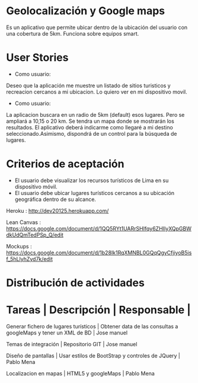 Geolocalización y Google maps
=============================

Es un aplicativo que permite ubicar dentro de la ubicación del usuario con una cobertura de 5km. Funciona sobre equipos smart.

User Stories  	
============

- Como usuario:

Deseo que la aplicación me muestre un listado de sitios turisticos y recreacion cercanos a mi ubicacion. 
Lo quiero ver en mi dispositivo movil.

- Como usuario:

La aplicacion buscara en un radio de 5km (default) esos lugares. Pero se ampliará a 10,15 o 20 km. Se 
tendra un mapa donde se mostrarán los resultados. El aplicativo deberá indicarme como llegaré a mi destino
seleccionado.Asimismo, dispondrá de un control para la búsqueda de lugares.
		
		
Criterios de aceptación		
=======================
 -	El usuario debe visualizar los recursos turísticos de Lima en su dispositivo móvil.	
 -	El usuario debe ubicar lugares turísticos cercanos a su ubicación geográfica dentro de su alcance.	

Heroku			:	http://dev20125.herokuapp.com/

Lean Canvas		:	https://docs.google.com/document/d/1QQ5RYt1UARrSHIfqy6ZHIIyXQpGBWdkUdQmTedPSp_Q/edit	
		
Mockups			: 	https://docs.google.com/document/d/1b28Ik1RqXMNBL0GQqQgyCfjiyoB5isf_5hLlyhZyd7k/edit	
		
Distribución de actividades		
===========================

Tareas	|	Descripción		|	Responsable		|
==================================================

Generar fichero de lugares turísticos 	|          Obtener data de las consultas a googleMaps y tener un XML de BD 	|		Jose manuel

Temas de integración	   |         Repositorio GIT	                                   	|       Jose manuel

Diseño de pantallas	       |       Usar estilos de BootStrap y controles de JQuery	       	|       Pablo Mena

Localizacion en mapas	   |         HTML5 y googleMaps	                                   	|       Pablo Mena		

		